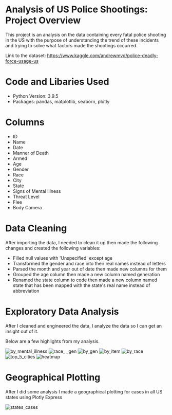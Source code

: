 # Analysis of US Police Shootings: Project Overview
This project is an analysis on the data containing every fatal police shooting in the US with the purpose of understanding the trend of these incidents and trying to solve what factors made the shootings occurred.

Link to the dataset: https://www.kaggle.com/andrewmvd/police-deadly-force-usage-us

# Code and Libaries Used
* Python Version: 3.9.5
* Packages: pandas, matplotlib, seaborn, plotly

# Columns
* ID
* Name
* Date
* Manner of Death
* Armed
* Age
* Gender
* Race
* City
* State
* Signs of Mental Illness
* Threat Level
* Flee
* Body Camera

# Data Cleaning 
After importing the data, I needed to clean it up then made the following changes and created the following variables:
* Filled null values with 'Unspecified' except age 
* Transformed the gender and race into their real names instead of letters
* Parsed the month and year out of date then made new columns for them
* Grouped the age column then made a new column named generation
* Renamed the state column to code then made a new column named state that has been mapped with the state's real name instead of abbreviation

# Exploratory Data Analysis
After I cleaned and engineered the data, I analyze the data so I can get an insight out of it.

Below are a few highlights from my analysis.

![by_mental_illness](https://user-images.githubusercontent.com/60106788/136690836-34be11ca-fe4c-4a89-9304-eba70889c192.PNG)
![race_ _gen](https://user-images.githubusercontent.com/60106788/141271193-ec9947e0-152e-4431-aa2c-55574741a6b9.PNG)
![by_gen](https://user-images.githubusercontent.com/60106788/136727027-5703a3f7-5448-4ab4-a160-74258ad5859b.PNG)
![by_item](https://user-images.githubusercontent.com/60106788/140647332-62928e7f-d64f-4fe2-88e0-67089e9671f3.PNG)
![by_race](https://user-images.githubusercontent.com/60106788/140647320-1b357855-f756-4f14-a5d4-2f2b5b7e5900.PNG)
![top_5_cities](https://user-images.githubusercontent.com/60106788/140647914-c4ec7546-75da-4429-b362-7ca8e9501b82.PNG)
![heatmap](https://user-images.githubusercontent.com/60106788/136691246-db79eca0-82fb-48e1-8ac0-0f487268fb87.PNG)

# Geographical Plotting
After I did some analysis I made a geographical plotting for cases in all US states using Plotly Express

![states_cases](https://user-images.githubusercontent.com/60106788/136691244-441fbcb3-777a-4488-878b-319b804fea1e.png)


